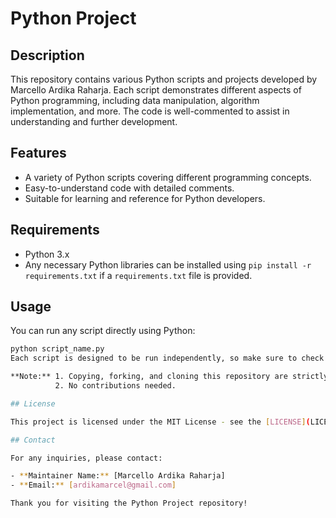 # Python Project

## Description

This repository contains various Python scripts and projects developed by Marcello Ardika Raharja. Each script demonstrates different aspects of Python programming, including data manipulation, algorithm implementation, and more. The code is well-commented to assist in understanding and further development.

## Features

- A variety of Python scripts covering different programming concepts.
- Easy-to-understand code with detailed comments.
- Suitable for learning and reference for Python developers.

## Requirements

- Python 3.x
- Any necessary Python libraries can be installed using `pip install -r requirements.txt` if a `requirements.txt` file is provided.

## Usage

You can run any script directly using Python:

```bash
python script_name.py
Each script is designed to be run independently, so make sure to check the comments in the script for any specific usage instructions.

**Note:** 1. Copying, forking, and cloning this repository are strictly forbidden and not allowed.
          2. No contributions needed.

## License

This project is licensed under the MIT License - see the [LICENSE](LICENSE) file for details.

## Contact

For any inquiries, please contact:

- **Maintainer Name:** [Marcello Ardika Raharja]
- **Email:** [ardikamarcel@gmail.com]

Thank you for visiting the Python Project repository!
